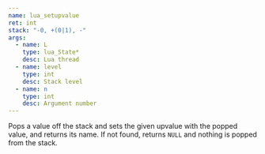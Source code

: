 ```yaml
---
name: lua_setupvalue
ret: int
stack: "-0, +(0|1), -"
args:
  - name: L
    type: lua_State*
    desc: Lua thread
  - name: level
    type: int
    desc: Stack level
  - name: n
    type: int
    desc: Argument number
---
```


Pops a value off the stack and sets the given upvalue with the popped value, and returns its name. If not found, returns `NULL` and nothing is popped from the stack.
